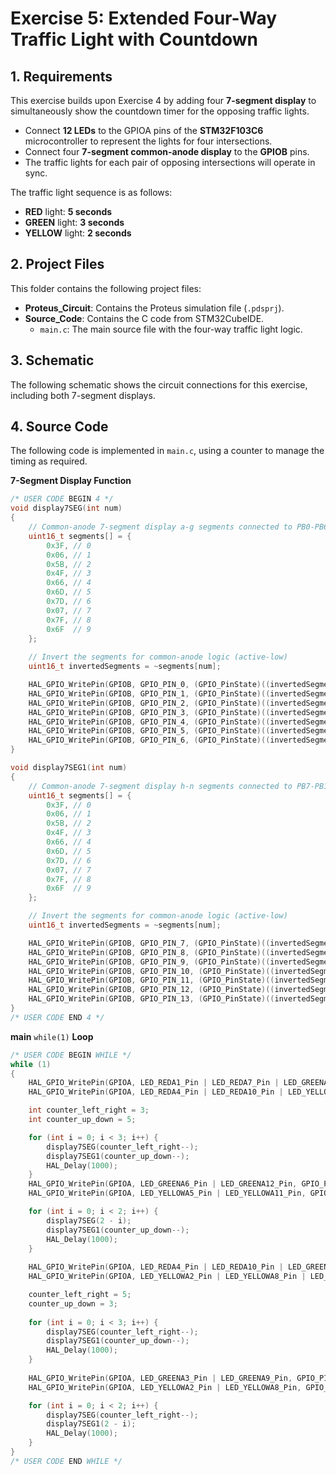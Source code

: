 # Exercise 5: Extended Four-Way Traffic Light with Countdown

## 1. Requirements

This exercise builds upon Exercise 4 by adding four **7-segment display** to simultaneously show the countdown timer for the opposing traffic lights.
* Connect **12 LEDs** to the GPIOA pins of the **STM32F103C6** microcontroller to represent the lights for four intersections.
* Connect four **7-segment common-anode display** to the **GPIOB** pins.
* The traffic lights for each pair of opposing intersections will operate in sync.

The traffic light sequence is as follows:
* **RED** light: **5 seconds**
* **GREEN** light: **3 seconds**
* **YELLOW** light: **2 seconds**

## 2. Project Files

This folder contains the following project files: 
* **Proteus_Circuit**: Contains the Proteus simulation file (`.pdsprj`).
* **Source_Code**: Contains the C code from STM32CubeIDE.
    * `main.c`: The main source file with the four-way traffic light logic.
 
## 3. Schematic

The following schematic shows the circuit connections for this exercise, including both 7-segment displays.

## 4. Source Code

The following code is implemented in `main.c`, using a counter to manage the timing as required.

**7-Segment Display Function**
```c
/* USER CODE BEGIN 4 */
void display7SEG(int num)
{
    // Common-anode 7-segment display a-g segments connected to PB0-PB6
    uint16_t segments[] = {
        0x3F, // 0
        0x06, // 1
        0x5B, // 2
        0x4F, // 3
        0x66, // 4
        0x6D, // 5
        0x7D, // 6
        0x07, // 7
        0x7F, // 8
        0x6F  // 9
    };
    
    // Invert the segments for common-anode logic (active-low)
    uint16_t invertedSegments = ~segments[num];

    HAL_GPIO_WritePin(GPIOB, GPIO_PIN_0, (GPIO_PinState)((invertedSegments >> 0) & 1));
    HAL_GPIO_WritePin(GPIOB, GPIO_PIN_1, (GPIO_PinState)((invertedSegments >> 1) & 1));
    HAL_GPIO_WritePin(GPIOB, GPIO_PIN_2, (GPIO_PinState)((invertedSegments >> 2) & 1));
    HAL_GPIO_WritePin(GPIOB, GPIO_PIN_3, (GPIO_PinState)((invertedSegments >> 3) & 1));
    HAL_GPIO_WritePin(GPIOB, GPIO_PIN_4, (GPIO_PinState)((invertedSegments >> 4) & 1));
    HAL_GPIO_WritePin(GPIOB, GPIO_PIN_5, (GPIO_PinState)((invertedSegments >> 5) & 1));
    HAL_GPIO_WritePin(GPIOB, GPIO_PIN_6, (GPIO_PinState)((invertedSegments >> 6) & 1));
}

void display7SEG1(int num)
{
    // Common-anode 7-segment display h-n segments connected to PB7-PB13
    uint16_t segments[] = {
        0x3F, // 0
        0x06, // 1
        0x5B, // 2
        0x4F, // 3
        0x66, // 4
        0x6D, // 5
        0x7D, // 6
        0x07, // 7
        0x7F, // 8
        0x6F  // 9
    };

    // Invert the segments for common-anode logic (active-low)
    uint16_t invertedSegments = ~segments[num];

    HAL_GPIO_WritePin(GPIOB, GPIO_PIN_7, (GPIO_PinState)((invertedSegments >> 0) & 1));
    HAL_GPIO_WritePin(GPIOB, GPIO_PIN_8, (GPIO_PinState)((invertedSegments >> 1) & 1));
    HAL_GPIO_WritePin(GPIOB, GPIO_PIN_9, (GPIO_PinState)((invertedSegments >> 2) & 1));
    HAL_GPIO_WritePin(GPIOB, GPIO_PIN_10, (GPIO_PinState)((invertedSegments >> 3) & 1));
    HAL_GPIO_WritePin(GPIOB, GPIO_PIN_11, (GPIO_PinState)((invertedSegments >> 4) & 1));
    HAL_GPIO_WritePin(GPIOB, GPIO_PIN_12, (GPIO_PinState)((invertedSegments >> 5) & 1));
    HAL_GPIO_WritePin(GPIOB, GPIO_PIN_13, (GPIO_PinState)((invertedSegments >> 6) & 1));
}
/* USER CODE END 4 */
```
**main** `while(1)` **Loop**
```c
/* USER CODE BEGIN WHILE */
while (1)
{
    HAL_GPIO_WritePin(GPIOA, LED_REDA1_Pin | LED_REDA7_Pin | LED_GREENA6_Pin | LED_GREENA12_Pin, GPIO_PIN_RESET);
    HAL_GPIO_WritePin(GPIOA, LED_REDA4_Pin | LED_REDA10_Pin | LED_YELLOWA2_Pin | LED_YELLOWA8_Pin | LED_GREENA3_Pin | LED_GREENA9_Pin | LED_YELLOWA5_Pin | LED_YELLOWA11_Pin, GPIO_PIN_SET);

    int counter_left_right = 3;
    int counter_up_down = 5;

    for (int i = 0; i < 3; i++) {
        display7SEG(counter_left_right--);
        display7SEG1(counter_up_down--);
        HAL_Delay(1000);
    } 
    HAL_GPIO_WritePin(GPIOA, LED_GREENA6_Pin | LED_GREENA12_Pin, GPIO_PIN_SET);
    HAL_GPIO_WritePin(GPIOA, LED_YELLOWA5_Pin | LED_YELLOWA11_Pin, GPIO_PIN_RESET);

    for (int i = 0; i < 2; i++) {
        display7SEG(2 - i);
        display7SEG1(counter_up_down--);
        HAL_Delay(1000);
    }
 
    HAL_GPIO_WritePin(GPIOA, LED_REDA4_Pin | LED_REDA10_Pin | LED_GREENA3_Pin | LED_GREENA9_Pin, GPIO_PIN_RESET);
    HAL_GPIO_WritePin(GPIOA, LED_YELLOWA2_Pin | LED_YELLOWA8_Pin | LED_REDA1_Pin | LED_REDA7_Pin | LED_YELLOWA5_Pin | LED_YELLOWA11_Pin | LED_GREENA6_Pin | LED_GREENA12_Pin, GPIO_PIN_SET);

    counter_left_right = 5;
    counter_up_down = 3;
 
    for (int i = 0; i < 3; i++) {
        display7SEG(counter_left_right--);
        display7SEG1(counter_up_down--);
        HAL_Delay(1000);
    }
 
    HAL_GPIO_WritePin(GPIOA, LED_GREENA3_Pin | LED_GREENA9_Pin, GPIO_PIN_SET);
    HAL_GPIO_WritePin(GPIOA, LED_YELLOWA2_Pin | LED_YELLOWA8_Pin, GPIO_PIN_RESET);

    for (int i = 0; i < 2; i++) {
        display7SEG(counter_left_right--);
        display7SEG1(2 - i);
        HAL_Delay(1000);
    }
}
/* USER CODE END WHILE */
